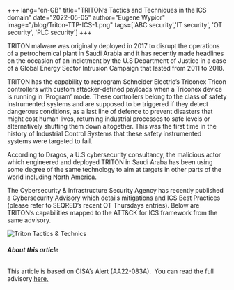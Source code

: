 +++
lang="en-GB"
title="TRITON’s Tactics and Techniques in the ICS domain"
date="2022-05-05"
author="Eugene Wypior"
image="/blog/Triton-TTP-ICS-1.png"
tags=['ABC security','IT security', 'OT security', 'PLC security']
+++

TRITON malware was originally deployed in 2017 to disrupt the operations of a petrochemical plant in Saudi Arabia and it has recently made headlines on the occasion of an indictment by the U.S Department of Justice in a case of a Global Energy Sector Intrusion Campaign that lasted from 2011 to 2018.

TRITON has the capability to reprogram Schneider Electric’s Triconex Tricon controllers with custom attacker-defined payloads when a Triconex device is running in ‘Program’ mode. These controllers belong to the class of safety instrumented systems and are supposed to be triggered if they detect dangerous conditions, as a last line of defence to prevent disasters that might cost human lives, returning industrial processes to safe levels or alternatively shutting them down altogether. This was the first time in the history of Industrial Control Systems that these safety instrumented systems were targeted to fail.

According to Dragos, a U.S cybersecurity consultancy, the malicious actor which engineered and deployed TRITON in Saudi Araba has been using some degree of the same technology to aim at targets in other parts of the world including North America.

The Cybersecurity & Infrastructure Security Agency has recently published a Cybersecurity Advisory which details mitigations and ICS Best Practices (please refer to SEQRED’s recent OT Thursdays entries). Below are TRITON’s capabilities mapped to the ATT&CK for ICS framework from the same advisory.

![Triton Tactics & Technics](/blog/Triton-TTPs-CIS-659x1024.png)

###### **About this article**

This article is based on CISA’s Alert (AA22-083A).  You can read the full advisory [here.](https://www.cisa.gov/uscert/ncas/alerts/aa22-083a)

